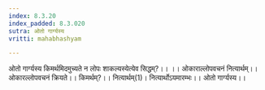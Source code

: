 ```yaml
---
index: 8.3.20
index_padded: 8.3.020
sutra: ओतो गार्ग्यस्य
vritti: mahabhashyam

---
```

 ओतो गार्ग्यस्य किमर्थमिदमुच्यते न लोपः शाकल्यस्येत्येव सिद्धम्?।। ।। ओकाराल्लोपवचनं नित्यार्थम्।। ओकारल्लोपवचनं क्रियते।। किमर्थम्?।। नित्यार्थम्(1)। नित्यार्थोऽयमारम्भः।। ओतो गार्ग्यस्य।। 